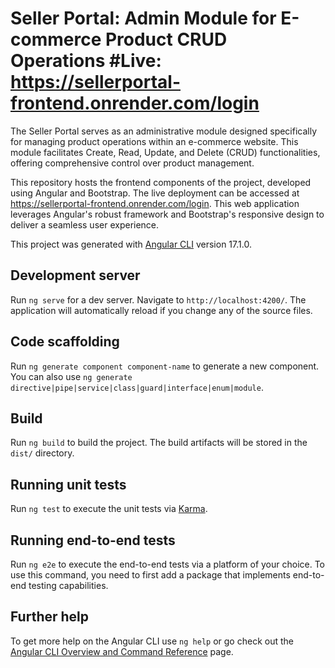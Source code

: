 # Seller Portal: Admin Module for E-commerce Product CRUD Operations  #Live: https://sellerportal-frontend.onrender.com/login
The Seller Portal serves as an administrative module designed specifically for managing product operations within an e-commerce website. This module facilitates Create, Read, Update, and Delete (CRUD) functionalities, offering comprehensive control over product management.

This repository hosts the frontend components of the project, developed using Angular and Bootstrap. The live deployment can be accessed at https://sellerportal-frontend.onrender.com/login. This web application leverages Angular's robust framework and Bootstrap's responsive design to deliver a seamless user experience.

This project was generated with [Angular CLI](https://github.com/angular/angular-cli) version 17.1.0.

## Development server

Run `ng serve` for a dev server. Navigate to `http://localhost:4200/`. The application will automatically reload if you change any of the source files.

## Code scaffolding

Run `ng generate component component-name` to generate a new component. You can also use `ng generate directive|pipe|service|class|guard|interface|enum|module`.

## Build

Run `ng build` to build the project. The build artifacts will be stored in the `dist/` directory.

## Running unit tests

Run `ng test` to execute the unit tests via [Karma](https://karma-runner.github.io).

## Running end-to-end tests

Run `ng e2e` to execute the end-to-end tests via a platform of your choice. To use this command, you need to first add a package that implements end-to-end testing capabilities.

## Further help

To get more help on the Angular CLI use `ng help` or go check out the [Angular CLI Overview and Command Reference](https://angular.io/cli) page.
